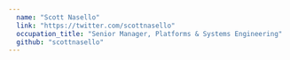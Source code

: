 ```yaml
---
  name: "Scott Nasello"
  link: "https://twitter.com/scottnasello"
  occupation_title: "Senior Manager, Platforms & Systems Engineering"
  github: "scottnasello"
---
```

